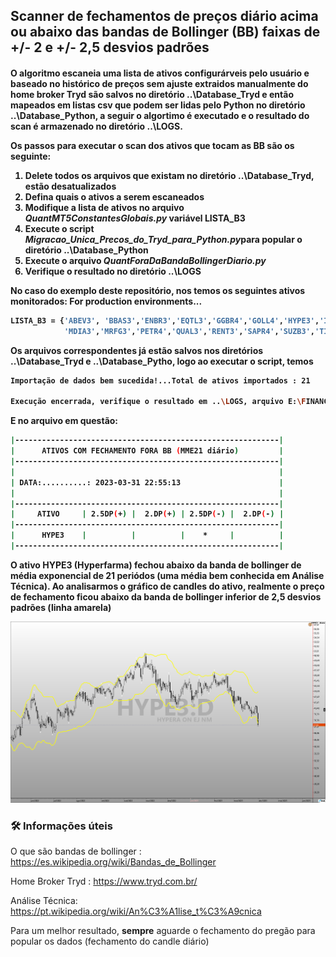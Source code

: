 <h2> Scanner de fechamentos de preços diário acima ou abaixo das bandas de Bollinger (BB) faixas de +/- 2 e +/- 2,5 desvios padrões</h2>
<p><h4> O algoritmo escaneia uma lista de ativos configurárveis pelo usuário e baseado no histórico de preços sem ajuste
extraidos manualmente do home broker Tryd são salvos no diretório ..\Database_Tryd e então mapeados em 
listas csv que podem ser lidas pelo Python no diretório ..\Database_Python, a seguir o algortimo é executado e o resultado do scan é armazenado no diretório ..\LOGS.

Os passos para executar o scan dos ativos que tocam as BB são os seguinte:
<ol>
    <li> Delete todos os arquivos que existam no diretório ..\Database_Tryd, estão desatualizados  </li>
    <li> Defina quais o ativos a serem escaneados </li>
    <li> Modifique a lista de ativos no arquivo <i>QuantMT5ConstantesGlobais.py</i> variável LISTA_B3</li>
    <li> Execute o script <i>Migracao_Unica_Precos_do_Tryd_para_Python.py</i>para popular o diretório ..\Database_Python</li>
    <li> Execute o arquivo  <i>QuantForaDaBandaBollingerDiario.py</i></li>
    <li> Verifique o resultado no diretório ..\LOGS</i></li>
</ol>

No caso do exemplo deste repositório, nos temos os seguintes ativos monitorados:
For production environments...

```sh
LISTA_B3 = {'ABEV3', 'BBAS3','ENBR3','EQTL3','GGBR4','GOLL4','HYPE3','IGTI3','ITUB4','JBSS3','LREN3',
            'MDIA3','MRFG3','PETR4','QUAL3','RENT3','SAPR4','SUZB3','TIMS3','USIM5','VALE3'}
```

Os arquivos correspondentes já estão salvos nos diretórios ..\Database_Tryd  e ..\Database_Pytho, logo ao executar o script, temos

```sh
Importação de dados bem sucedida!...Total de ativos importados : 21

Execução encerrada, verifique o resultado em ..\LOGS, arquivo E:\FINANCAS_QUANTITATIVAS\Source_Code\BOLLINGER_BANDS\LOGS\ForaBandaBoll_2023_31_03_22_45_54.txt
```

E no arquivo em questão:

```sh
|-----------------------------------------------------------|
|      ATIVOS COM FECHAMENTO FORA BB (MME21 diário)         |
|-----------------------------------------------------------|
|                                                           |
| DATA:..........: 2023-03-31 22:55:13                      |
|                                                           |
|-----------------------------------------------------------|
|     ATIVO     | 2.5DP(+) |  2.DP(+) | 2.5DP(-) |  2.DP(-) |
|-----------------------------------------------------------|
|      HYPE3    |          |          |    *     |          |
|-----------------------------------------------------------|

```

O ativo HYPE3 (Hyperfarma) fechou abaixo da banda de bollinger de média exponencial de 21 periódos (uma média bem conhecida em Análise Técnica). Ao analisarmos o gráfico de candles do ativo, realmente
o preço de fechamento ficou abaixo da banda de bollinger inferior de 2,5 desvios padrões (linha amarela)

![hype3 candles diário](https://github.com/rgiovann/image-repo/blob/main/HYPE3.png)


<h3>🛠 Informações úteis</h3>

O que são bandas de bollinger : https://es.wikipedia.org/wiki/Bandas_de_Bollinger

Home Broker Tryd : https://www.tryd.com.br/</h3>

Análise Técnica: https://pt.wikipedia.org/wiki/An%C3%A1lise_t%C3%A9cnica

Para um melhor resultado, <b>sempre</b> aguarde o fechamento do pregão para popular os dados (fechamento do candle diário)
</h4>
